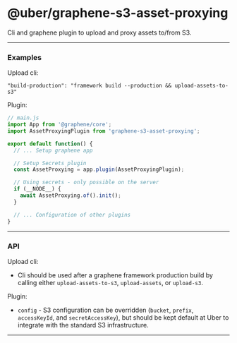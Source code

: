 # @uber/graphene-s3-asset-proxying

Cli and graphene plugin to upload and proxy assets to/from S3.

---

### Examples

Upload cli:
```
"build-production": "framework build --production && upload-assets-to-s3"
```

Plugin:
```js
// main.js
import App from '@graphene/core';
import AssetProxyingPlugin from 'graphene-s3-asset-proxying';

export default function() {
  // ... Setup graphene app

  // Setup Secrets plugin
  const AssetProxying = app.plugin(AssetProxyingPlugin);

  // Using secrets - only possible on the server
  if (__NODE__) {
    await AssetProxying.of().init();
  }

  // ... Configuration of other plugins
}
```

---

### API

Upload cli:
* Cli should be used after a graphene framework production build by calling either `upload-assets-to-s3`, `upload-assets`, or `upload-s3`.

Plugin:
* `config` - S3 configuration can be overridden (`bucket`, `prefix`, `accessKeyId`, and `secretAccessKey`), but should be kept default at Uber to integrate with the standard S3 infrastructure.

---

